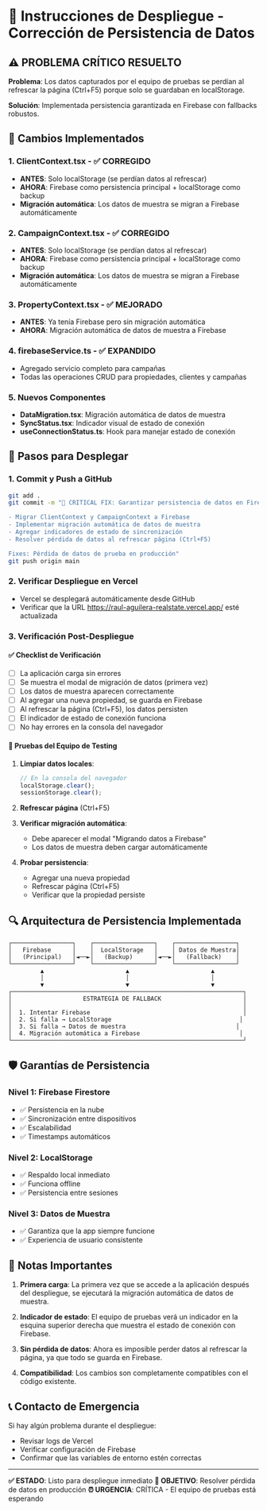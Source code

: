 # 🚀 Instrucciones de Despliegue - Corrección de Persistencia de Datos

## ⚠️ PROBLEMA CRÍTICO RESUELTO

**Problema**: Los datos capturados por el equipo de pruebas se perdían al refrescar la página (Ctrl+F5) porque solo se guardaban en localStorage.

**Solución**: Implementada persistencia garantizada en Firebase con fallbacks robustos.

## 🔧 Cambios Implementados

### 1. **ClientContext.tsx** - ✅ CORREGIDO
- **ANTES**: Solo localStorage (se perdían datos al refrescar)
- **AHORA**: Firebase como persistencia principal + localStorage como backup
- **Migración automática**: Los datos de muestra se migran a Firebase automáticamente

### 2. **CampaignContext.tsx** - ✅ CORREGIDO  
- **ANTES**: Solo localStorage (se perdían datos al refrescar)
- **AHORA**: Firebase como persistencia principal + localStorage como backup
- **Migración automática**: Los datos de muestra se migran a Firebase automáticamente

### 3. **PropertyContext.tsx** - ✅ MEJORADO
- **ANTES**: Ya tenía Firebase pero sin migración automática
- **AHORA**: Migración automática de datos de muestra a Firebase

### 4. **firebaseService.ts** - ✅ EXPANDIDO
- Agregado servicio completo para campañas
- Todas las operaciones CRUD para propiedades, clientes y campañas

### 5. **Nuevos Componentes**
- **DataMigration.tsx**: Migración automática de datos de muestra
- **SyncStatus.tsx**: Indicador visual de estado de conexión
- **useConnectionStatus.ts**: Hook para manejar estado de conexión

## 🚀 Pasos para Desplegar

### 1. **Commit y Push a GitHub**
```bash
git add .
git commit -m "🚀 CRITICAL FIX: Garantizar persistencia de datos en Firebase

- Migrar ClientContext y CampaignContext a Firebase
- Implementar migración automática de datos de muestra
- Agregar indicadores de estado de sincronización
- Resolver pérdida de datos al refrescar página (Ctrl+F5)

Fixes: Pérdida de datos de prueba en producción"
git push origin main
```

### 2. **Verificar Despliegue en Vercel**
- Vercel se desplegará automáticamente desde GitHub
- Verificar que la URL https://raul-aguilera-realstate.vercel.app/ esté actualizada

### 3. **Verificación Post-Despliegue**

#### ✅ **Checklist de Verificación**
- [ ] La aplicación carga sin errores
- [ ] Se muestra el modal de migración de datos (primera vez)
- [ ] Los datos de muestra aparecen correctamente
- [ ] Al agregar una nueva propiedad, se guarda en Firebase
- [ ] Al refrescar la página (Ctrl+F5), los datos persisten
- [ ] El indicador de estado de conexión funciona
- [ ] No hay errores en la consola del navegador

#### 🧪 **Pruebas del Equipo de Testing**
1. **Limpiar datos locales**:
   ```javascript
   // En la consola del navegador
   localStorage.clear();
   sessionStorage.clear();
   ```

2. **Refrescar página** (Ctrl+F5)

3. **Verificar migración automática**:
   - Debe aparecer el modal "Migrando datos a Firebase"
   - Los datos de muestra deben cargar automáticamente

4. **Probar persistencia**:
   - Agregar una nueva propiedad
   - Refrescar página (Ctrl+F5)
   - Verificar que la propiedad persiste

## 🔍 Arquitectura de Persistencia Implementada

```
┌─────────────────┐    ┌─────────────────┐    ┌─────────────────┐
│   Firebase      │    │  LocalStorage   │    │ Datos de Muestra│
│   (Principal)   │◄──►│   (Backup)      │◄──►│   (Fallback)    │
└─────────────────┘    └─────────────────┘    └─────────────────┘
         ▲                       ▲                       ▲
         │                       │                       │
         ▼                       ▼                       ▼
┌─────────────────────────────────────────────────────────────────┐
│                    ESTRATEGIA DE FALLBACK                       │
│                                                                 │
│  1. Intentar Firebase                                           │
│  2. Si falla → LocalStorage                                    │
│  3. Si falla → Datos de muestra                               │
│  4. Migración automática a Firebase                            │
└─────────────────────────────────────────────────────────────────┘
```

## 🛡️ Garantías de Persistencia

### **Nivel 1: Firebase Firestore**
- ✅ Persistencia en la nube
- ✅ Sincronización entre dispositivos
- ✅ Escalabilidad
- ✅ Timestamps automáticos

### **Nivel 2: LocalStorage**
- ✅ Respaldo local inmediato
- ✅ Funciona offline
- ✅ Persistencia entre sesiones

### **Nivel 3: Datos de Muestra**
- ✅ Garantiza que la app siempre funcione
- ✅ Experiencia de usuario consistente

## 🚨 Notas Importantes

1. **Primera carga**: La primera vez que se accede a la aplicación después del despliegue, se ejecutará la migración automática de datos de muestra.

2. **Indicador de estado**: El equipo de pruebas verá un indicador en la esquina superior derecha que muestra el estado de conexión con Firebase.

3. **Sin pérdida de datos**: Ahora es imposible perder datos al refrescar la página, ya que todo se guarda en Firebase.

4. **Compatibilidad**: Los cambios son completamente compatibles con el código existente.

## 📞 Contacto de Emergencia

Si hay algún problema durante el despliegue:
- Revisar logs de Vercel
- Verificar configuración de Firebase
- Confirmar que las variables de entorno estén correctas

---

**✅ ESTADO**: Listo para despliegue inmediato
**🎯 OBJETIVO**: Resolver pérdida de datos en producción
**⏰ URGENCIA**: CRÍTICA - El equipo de pruebas está esperando
